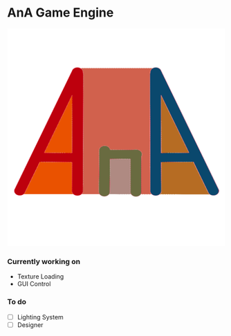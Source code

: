 # AnA Game Engine

![AnA_Logo](https://raw.githubusercontent.com/AlvinLIQ/AnA_Docs/main/Img/AnA_Logo.png "AnA")

### Currently working on

* Texture Loading
* GUI Control

### To do

* [ ] Lighting System
* [ ] Designer
